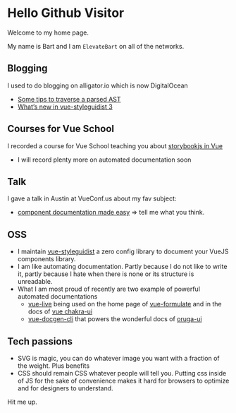 # Hello Github Visitor

Welcome to my home page.

My name is Bart and I am `ElevateBart` on all of the networks.

## Blogging
I used to do blogging on alligator.io which is now DigitalOcean
- [Some tips to traverse a parsed AST][1]
- [What’s new in vue-styleguidist 3][2]

## Courses for Vue School
I recorded a course for Vue School teaching you about [storybookjs in Vue][3]
- I will record plenty more on automated documentation soon

## Talk
I gave a talk in Austin at VueConf.us about my fav subject: 
- [component documentation made easy][4] 
=\> tell me what you think.

## OSS
- I maintain [vue-styleguidist][5] a zero config library to document your VueJS components library. 
- I am like automating documentation. Partly because I do not like to write it, partly because I hate when there is none or its structure is unreadable.
- What I am most proud of recently are two example of powerful automated documentations
	- [vue-live][6] being used on the home page of [vue-formulate][7] and in the docs of [vue chakra-ui][8]
	- [vue-docgen-cli][9] that powers the wonderful docs of [oruga-ui][10] 

## Tech passions
- SVG is magic, you can do whatever image you want with a fraction of the weight. Plus benefits
- CSS should remain CSS whatever people will tell you. Putting css inside of JS for the sake of convenience makes it hard for browsers to optimize and for designers to understand.

Hit me up.

[1]:	https://www.digitalocean.com/community/tutorials/js-traversing-ast
[2]:	https://www.digitalocean.com/community/tutorials/vuejs-vue-styleguidist-3
[3]:	https://vueschool.io/courses/storybook-with-vuejs
[4]:	https://www.youtube.com/watch?v=ryyAiUYvfY8
[5]:	https://github.com/vue-styleguidist/vue-styleguidist
[6]:	http://vue-live.surge.sh/
[7]:	https://vueformulate.com/
[8]:	https://vue.chakra-ui.com/accordion
[9]:	https://www.npmjs.com/package/vue-docgen-cli
[10]:	https://oruga.io/